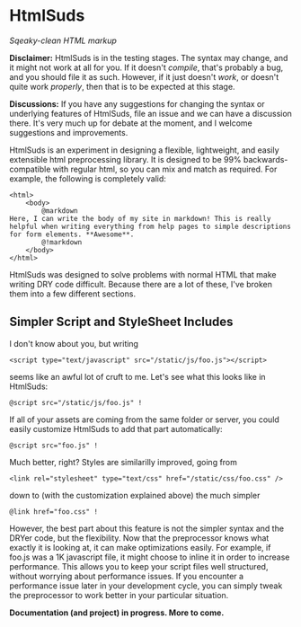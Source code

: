 HtmlSuds
========
*Sqeaky-clean HTML markup*

**Disclaimer:** HtmlSuds is in the testing stages. The syntax may change, and it might not work at all for you. If it doesn't *compile*, that's probably a bug, and you should file it as such. However, if it just doesn't *work*, or doesn't quite work *properly*, then that is to be expected at this stage.

**Discussions:** If you have any suggestions for changing the syntax or underlying features of HtmlSuds, file an issue and we can have a discussion there. It's very much up for debate at the moment, and I welcome suggestions and improvements.

HtmlSuds is an experiment in designing a flexible, lightweight, and easily extensible html preprocessing library. It is designed to be 99% backwards-compatible with regular html, so you can mix and match as required. For example, the following is completely valid:

	<html>
		<body>
			@markdown
	Here, I can write the body of my site in markdown! This is really helpful when writing everything from help pages to simple descriptions for form elements. **Awesome**.
			@!markdown
		</body>
	</html>

HtmlSuds was designed to solve problems with normal HTML that make writing DRY code difficult. Because there are a lot of these, I've broken them into a few different sections.

Simpler Script and StyleSheet Includes
--------------------------------------
I don't know about you, but writing

	<script type="text/javascript" src="/static/js/foo.js"></script>

seems like an awful lot of cruft to me. Let's see what this looks like in HtmlSuds:

	@script src="/static/js/foo.js" !

If all of your assets are coming from the same folder or server, you could easily customize HtmlSuds to add that part automatically:

	@script src="foo.js" !

Much better, right? Styles are similarilly improved, going from 

	<link rel="stylesheet" type="text/css" href="/static/css/foo.css" />

down to (with the customization explained above) the much simpler

	@link href="foo.css" !

However, the best part about this feature is not the simpler syntax and the DRYer code, but the flexibility. Now that the preprocessor knows what exactly it is looking at, it can make optimizations easily. For example, if foo.js was a 1K javascript file, it might choose to inline it in order to increase performance. This allows you to keep your script files well structured, without worrying about performance issues. If you encounter a performance issue later in your development cycle, you can simply tweak the preprocessor to work better in your particular situation.

**Documentation (and project) in progress. More to come.**